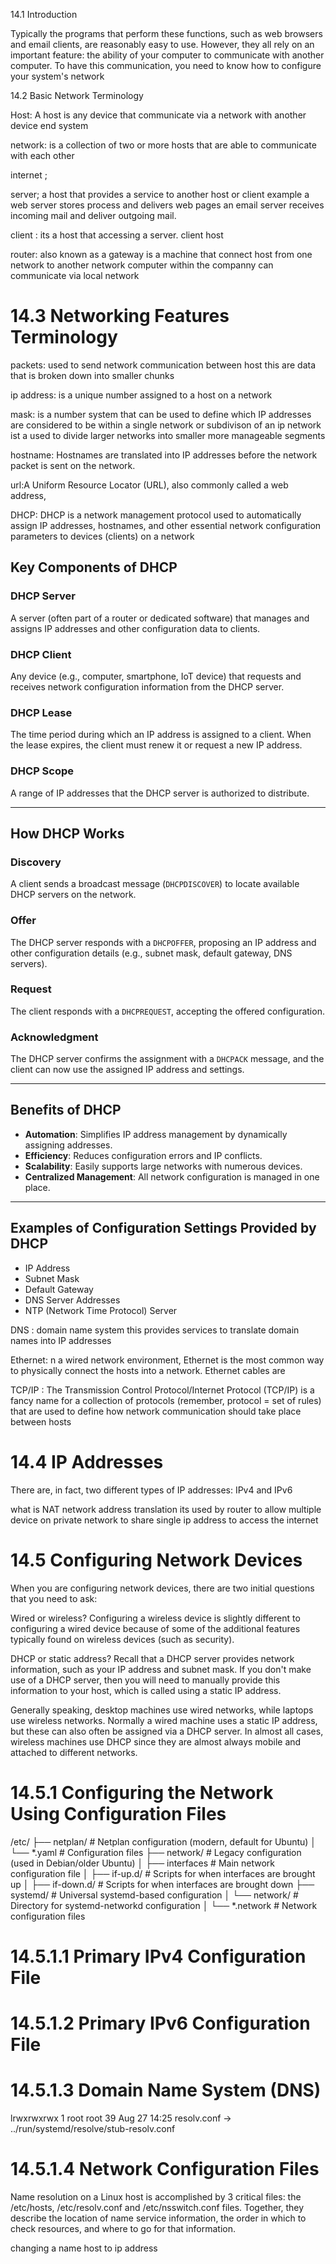 14.1 Introduction

Typically the programs that perform these functions, such as web browsers and email clients, are reasonably easy to use. However, they all rely on an important feature: the ability of your computer to communicate with another computer. To have this communication, you need to know how to configure your system's network

14.2 Basic Network Terminology


Host: A host is any device that communicate via a network with another device end system 

network: is a collection of two or more hosts that are able to communicate with each other 

internet ; 

server; a host that provides a service to another host or client example a web server stores process and delivers web pages 
an email server receives incoming mail and deliver outgoing mail.

client : its a host that accessing a server.
client host 

router: also known as a gateway is a machine that connect host from one network to another network 
computer within the companny can communicate via local network 



# 14.3 Networking Features Terminology

packets: used to send network communication between host this are data that is broken down into smaller chunks 

ip address: is a unique number assigned to a host on a network 

mask: is a number system that can be used to define which IP addresses are considered to be within a single network
or subdivison of an ip network ist a used to divide larger networks into smaller more manageable segments 

hostname: Hostnames are translated into IP addresses before the network packet is sent on the network.

url:A Uniform Resource Locator (URL), also commonly called a web address,

DHCP: DHCP is a network management protocol used to automatically assign IP addresses, hostnames, and other essential network configuration parameters to devices (clients) on a network

## Key Components of DHCP

### DHCP Server
A server (often part of a router or dedicated software) that manages and assigns IP addresses and other configuration data to clients.

### DHCP Client
Any device (e.g., computer, smartphone, IoT device) that requests and receives network configuration information from the DHCP server.

### DHCP Lease
The time period during which an IP address is assigned to a client. When the lease expires, the client must renew it or request a new IP address.

### DHCP Scope
A range of IP addresses that the DHCP server is authorized to distribute.

---

## How DHCP Works

### Discovery
A client sends a broadcast message (`DHCPDISCOVER`) to locate available DHCP servers on the network.

### Offer
The DHCP server responds with a `DHCPOFFER`, proposing an IP address and other configuration details (e.g., subnet mask, default gateway, DNS servers).

### Request
The client responds with a `DHCPREQUEST`, accepting the offered configuration.

### Acknowledgment
The DHCP server confirms the assignment with a `DHCPACK` message, and the client can now use the assigned IP address and settings.

---

## Benefits of DHCP

- **Automation**: Simplifies IP address management by dynamically assigning addresses.
- **Efficiency**: Reduces configuration errors and IP conflicts.
- **Scalability**: Easily supports large networks with numerous devices.
- **Centralized Management**: All network configuration is managed in one place.

---

## Examples of Configuration Settings Provided by DHCP

- IP Address
- Subnet Mask
- Default Gateway
- DNS Server Addresses
- NTP (Network Time Protocol) Server


DNS : domain name system this provides services to translate domain names into IP addresses 

Ethernet: n a wired network environment, Ethernet is the most common way to physically connect the hosts into a network. Ethernet cables are

TCP/IP : The Transmission Control Protocol/Internet Protocol (TCP/IP) is a fancy name for a collection of protocols (remember, protocol = set of rules) that are used to define how network communication should take place between hosts

# 14.4 IP Addresses

There are, in fact, two different types of IP addresses: IPv4 and IPv6

what is NAT network address translation its used by router to allow multiple device on private network to share single ip address to access the internet 


# 14.5 Configuring Network Devices

When you are configuring network devices, there are two initial questions that you need to ask:

Wired or wireless? Configuring a wireless device is slightly different to configuring a wired device because of some of the additional features typically found on wireless devices (such as security).

DHCP or static address? Recall that a DHCP server provides network information, such as your IP address and subnet mask. If you don't make use of a DHCP server, then you will need to manually provide this information to your host, which is called using a static IP address.

Generally speaking, desktop machines use wired networks, while laptops use wireless networks. Normally a wired machine uses a static IP address, but these can also often be assigned via a DHCP server. In almost all cases, wireless machines use DHCP since they are almost always mobile and attached to different networks.

# 14.5.1 Configuring the Network Using Configuration Files
/etc/
├── netplan/               # Netplan configuration (modern, default for Ubuntu)
│   └── *.yaml             # Configuration files
├── network/               # Legacy configuration (used in Debian/older Ubuntu)
│   ├── interfaces         # Main network configuration file
│   ├── if-up.d/           # Scripts for when interfaces are brought up
│   ├── if-down.d/         # Scripts for when interfaces are brought down
├── systemd/               # Universal systemd-based configuration
│   └── network/           # Directory for systemd-networkd configuration
│       └── *.network      # Network configuration files

# 14.5.1.1 Primary IPv4 Configuration File




# 14.5.1.2 Primary IPv6 Configuration File



# 14.5.1.3 Domain Name System (DNS)

lrwxrwxrwx 1 root root         39 Aug 27 14:25 resolv.conf -> ../run/systemd/resolve/stub-resolv.conf


# 14.5.1.4 Network Configuration Files
Name resolution on a Linux host is accomplished by 3 critical files: the /etc/hosts, /etc/resolv.conf and /etc/nsswitch.conf files. Together, they describe the location of name service information, the order in which to check resources, and where to go for that information.

changing a name host to ip address 